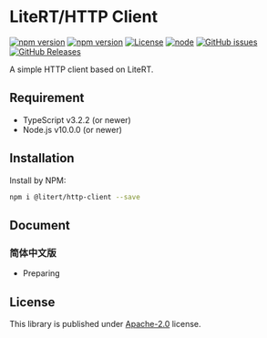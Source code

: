 # LiteRT/HTTP Client

[![npm version](https://img.shields.io/npm/v/@litert/http-client.svg?colorB=brightgreen)](https://www.npmjs.com/package/@litert/http-client "Stable Version")
[![npm version](https://img.shields.io/npm/v/@litert/http-client/dev.svg)](https://www.npmjs.com/package/@litert/http-client "Development Version")
[![License](https://img.shields.io/npm/l/@litert/http-client.svg?maxAge=2592000?style=plastic)](https://github.com/litert/http-client/blob/master/LICENSE)
[![node](https://img.shields.io/node/v/@litert/http-client.svg?colorB=brightgreen)](https://nodejs.org/dist/latest-v8.x/)
[![GitHub issues](https://img.shields.io/github/issues/litert/http-client.js.svg)](https://github.com/litert/http-client.js/issues)
[![GitHub Releases](https://img.shields.io/github/release/litert/http-client.js.svg)](https://github.com/litert/http-client.js/releases "Stable Release")

A simple HTTP client based on LiteRT.

## Requirement

- TypeScript v3.2.2 (or newer)
- Node.js v10.0.0 (or newer)

## Installation

Install by NPM:

```sh
npm i @litert/http-client --save
```

## Document

### 简体中文版

- Preparing

## License

This library is published under [Apache-2.0](./LICENSE) license.
